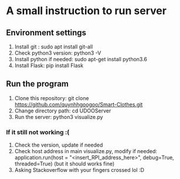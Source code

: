 # A small instruction to run server
## Environment settings
1. Install git : sudo apt install git-all
2. Check python3 version: python3 -V
3. Install python if needed: sudo apt-get install python3.6
4. Install Flask: pip install Flask

## Run the program
1. Clone this repository: git clone https://github.com/quynhhgoogoo/Smart-Clothes.git
2. Change directory path: cd UDOOServer
3. Run the server: python3 visualize.py

### If it still not working :(
1. Check the version, update if needed
2. Check host address in main visualize.py, modify if needed:  application.run(host = "<insert_RPI_address_here>", debug=True, threaded=True) (but it should works fine)
3. Asking Stackoverflow with your fingers crossed lol :D
